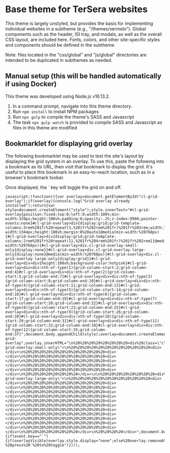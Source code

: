 # Base theme for TerSera websites

This theme is largely unstyled, but provides the basis for implementing individual websites in a subtheme (e.g., "/themes/xermelo"). Global components such as the header, ISI tray, and modals, as well as the overall CSS layout, are included here. Fonts, colors, and other site-specific styles and components should be defined in the subtheme.

Note: files located in the "css/global" and "js/global" directories are intended to be duplicated in subthemes as needed.

## Manual setup (this will be handled automatically if using Docker)

This theme was developed using Node.js v16.13.2.

1. In a command prompt, navigate into this theme directory.
2. Run `npm install` to install NPM packages
3. Run `npx gulp` to compile the theme's SASS and Javascript
4. The task `npx gulp watch` is provided to compile SASS and Javascript as files in this theme are modified

## Bookmarklet for displaying grid overlay

The following bookmarklet may be used to test the site's layout by displaying the grid system in an overlay. To use this, paste the following into a bookmark as its URL, then visit that bookmark to display the grid. It's useful to place this bookmark in an easy-to-reach location, such as in a browser's bookmark toobar.

Once displayed, the ` key will toggle the grid on and off.

```
javascript:(function(){var overlay=document.getElementById("cl-grid-overlay");if(overlay){console.log("Grid overlay already installed");return}var style=document.createElement("style");style.innerText="#cl-grid-overlay{position:fixed;top:0;left:0;width:100%;min-width:320px;height:100vh;padding:0;opacity:.25;z-index:9998;pointer-events:none}#cl-grid-overlay>div{display:grid;grid-template-columns:3rem%201fr%20repeat(3,%201fr%202rem%201fr)%201fr%203rem;width:100%;max-width:1344px;height:100vh;margin:0%20auto}@media(min-width:%20768px){#cl-grid-overlay>div{display:grid;grid-template-columns:2rem%201fr%20repeat(11,%201fr%204rem%201fr)%201fr%202rem}}@media(min-width:%20768px){#cl-grid-overlay>div.cl-grid-overlay-small-only{display:none}}#cl-grid-overlay>div.cl-grid-overlay-large-only{display:none}@media(min-width:%20768px){#cl-grid-overlay>div.cl-grid-overlay-large-only{display:grid}}#cl-grid-overlay>div>div{height:100vh;background-color:hotpink}#cl-grid-overlay>div>div:nth-of-type(1){grid-column-start:2;grid-column-end:4}#cl-grid-overlay>div>div:nth-of-type(2){grid-column-start:5;grid-column-end:7}#cl-grid-overlay>div>div:nth-of-type(3){grid-column-start:8;grid-column-end:10}#cl-grid-overlay>div>div:nth-of-type(4){grid-column-start:11;grid-column-end:13}#cl-grid-overlay>div>div:nth-of-type(5){grid-column-start:14;grid-column-end:16}#cl-grid-overlay>div>div:nth-of-type(6){grid-column-start:17;grid-column-end:19}#cl-grid-overlay>div>div:nth-of-type(7){grid-column-start:20;grid-column-end:22}#cl-grid-overlay>div>div:nth-of-type(8){grid-column-start:23;grid-column-end:25}#cl-grid-overlay>div>div:nth-of-type(9){grid-column-start:26;grid-column-end:28}#cl-grid-overlay>div>div:nth-of-type(10){grid-column-start:29;grid-column-end:31}#cl-grid-overlay>div>div:nth-of-type(11){grid-column-start:32;grid-column-end:34}#cl-grid-overlay>div>div:nth-of-type(12){grid-column-start:35;grid-column-end:37}";document.body.appendChild(style);overlay=document.createElement("div");overlay.id="cl-grid-overlay";overlay.innerHTML="\n%20%20%20%20%20%20%20%20<div%20class=\"cl-grid-overlay-small-only\">\n%20%20%20%20%20%20%20%20%20%20%20%20<div></div>\n%20%20%20%20%20%20%20%20%20%20%20%20<div></div>\n%20%20%20%20%20%20%20%20%20%20%20%20<div></div>\n%20%20%20%20%20%20%20%20%20%20%20%20<div></div>\n%20%20%20%20%20%20%20%20%20%20%20%20<div></div>\n%20%20%20%20%20%20%20%20%20%20%20%20<div></div>\n%20%20%20%20%20%20%20%20</div>\n\n%20%20%20%20%20%20%20%20<div%20class=\"cl-grid-overlay-large-only\">\n%20%20%20%20%20%20%20%20%20%20%20%20<div></div>\n%20%20%20%20%20%20%20%20%20%20%20%20<div></div>\n%20%20%20%20%20%20%20%20%20%20%20%20<div></div>\n%20%20%20%20%20%20%20%20%20%20%20%20<div></div>\n%20%20%20%20%20%20%20%20%20%20%20%20<div></div>\n%20%20%20%20%20%20%20%20%20%20%20%20<div></div>\n%20%20%20%20%20%20%20%20%20%20%20%20<div></div>\n%20%20%20%20%20%20%20%20%20%20%20%20<div></div>\n%20%20%20%20%20%20%20%20%20%20%20%20<div></div>\n%20%20%20%20%20%20%20%20%20%20%20%20<div></div>\n%20%20%20%20%20%20%20%20%20%20%20%20<div></div>\n%20%20%20%20%20%20%20%20%20%20%20%20<div></div>\n%20%20%20%20%20%20%20%20</div>\n%20%20%20%20</div>";document.body.appendChild(overlay);var%20overlayVisible=true;window.addEventListener("keypress",function(event){if(event.key=="`"){if(overlayVisible)overlay.style.display="none";else%20overlay.removeAttribute("style");overlayVisible=!overlayVisible}});console.log("Grid%20overlay%20installed%20-%20press%20`%20to%20toggle")})();
```
